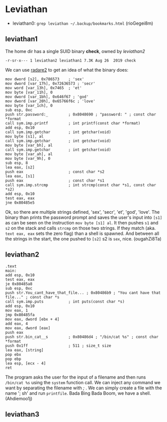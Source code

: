 # Leviathan

-   leviathan0: `grep leviathan ~/.backup/bookmarks.html` (rioGegei8m)

## leviathan1

The home dir has a single SUID binary **check**, owned by *leviathan2*

    -r-sr-x--- 1 leviathan2 leviathan1 7.3K Aug 26  2019 check

We can use [radare2](radare2.org) to get an idea of what the binary does:

``` {.asm6502 .numberLines startFrom=""}
mov dword [s2], 0x786573    ; 'sex'
mov dword [var_17h], 0x72636573 ; 'secr'
mov word [var_13h], 0x7465  ; 'et'
mov byte [var_11h], 0
mov dword [var_1bh], 0x646f67 ; 'god'
mov dword [var_20h], 0x65766f6c ; 'love'
mov byte [var_1ch], 0
sub esp, 0xc
push str.password:_         ; 0x8048690 ; "password: " ; const char *format
call sym.imp.printf         ; int printf(const char *format)
add esp, 0x10
call sym.imp.getchar        ; int getchar(void)
mov byte [s1], al
call sym.imp.getchar        ; int getchar(void)
mov byte [var_bh], al
call sym.imp.getchar        ; int getchar(void)
mov byte [var_ah], al
mov byte [var_9h], 0
sub esp, 8
lea eax, [s2]
push eax                    ; const char *s2
lea eax, [s1]
push eax                    ; const char *s1
call sym.imp.strcmp         ; int strcmp(const char *s1, const char *s2)
add esp, 0x10
test eax, eax
jne 0x80485e5
```

Ok, so there are multiple strings defined, \'sex\', \'secr\', \'et\', \'god\', \'love\'. The binary than prints the password prompt and saves the user\'s input into `[s1]` as can be seen on the instruction `mov byte [s1] al`. It then pushes `s1` and `s2` on the stack and calls `strcmp` on those two strings. If they match (aka. `text eax, eax` sets the zero flag) than a shell is spawned. And between all the strings in the start, the one pushed to `[s2]` s2 is `sex`, nice. (ougahZi8Ta)

## leviathan2

```assembly
.text
main:
add esp, 0x10
test eax, eax
je 0x80485a8
sub esp, 0xc
push str.You_cant_have_that_file... ; 0x80486b9 ; "You cant have that file..." ; const char *s
call sym.imp.puts           ; int puts(const char *s)
add esp, 0x10
mov eax, 1
jmp 0x80485fa
mov eax, dword [ebx + 4]
add eax, 4
mov eax, dword [eax]
push eax
push str.bin_cat__s         ; 0x80486d4 ; "/bin/cat %s" ; const char *format
push 0x1ff                  ; 511 ; size_t size
lea eax, [string]
pop ebx
pop ebp
lea esp, [ecx - 4]
ret
```

The program asks the user for the input of a filename and then runs `/bin/cat %s` using the `system` function call. We can inject any command we want by separating the filename with *;* . We can simply create a file with the name \'; sh\' and run `printfile`. Bada Bing Bada Boom, we have a shell.(Ahdiemoo1j)

## leviathan3
